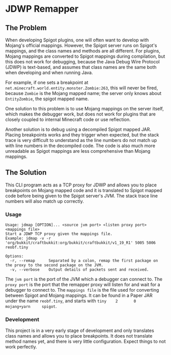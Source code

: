 # JDWP Remapper

## The Problem

When developing Spigot plugins, one will often want to develop with Mojang's official mappings. However, the Spigot server runs on Spigot's mappings, and the class names and methods are all different. For plugins, Mojang mappings are converted to Spigot mappings during compilation, but this does not work for debugging, because the Java Debug Wire Protocol (JDWP) is text-based, and assumes that class names are the same both when developing and when running Java.

For example, if one sets a breakpoint at `net.minecraft.world.entity.monster.Zombie:263`, this will never be fired, because `Zombie` is the Mojang mapped name; the server only knows about `EntityZombie`, the spigot mapped name.

One solution to this problem is to use Mojang mappings on the server itself, which makes the debugger work, but does not work for plugins that are closely coupled to internal Minecraft code or use reflection.

Another solution is to debug using a decompiled Spigot mapped JAR. Placing breakpoints works and they trigger when expected, but the stack trace is very difficult to understand as the line numbers do not match up with line numbers in the decompiled code. The code is also much more unreadable as Spigot mappings are less comprehensive than Mojang mappings.

## The Solution

This CLI program acts as a TCP proxy for JDWP and allows you to place breakpoints on Mojang mapped code and it is translated to Spigot mapped code before being given to the Spigot server's JVM. The stack trace line numbers will also match up correctly.

### Usage

```
Usage: jdmap [OPTION]... <source jvm port> <listen proxy port> <mappings file>
Start a JDWP TCP proxy given the mappings file.
Example: jdmap -v -r 'org/bukkit/craftbukkit:org/bukkit/craftbukkit/v1_19_R1' 5005 5006 reobf.tiny

Options:
  -r, --remap      Separated by a colon, remap the first package on the proxy to the second package on the JVM.
  -v, --verbose    Output details of packets sent and received.
```

The `jvm port` is the port of the JVM which a debugger can connect to. The `proxy port` is the port that the remapper proxy will listen for and wait for a debugger to connect to. The `mappings file` is the file used for converting between Spigot and Mojang mappings. It can be found in a Paper JAR under the name `reobf.tiny`, and starts with `tiny    2       0       mojang+yarn     spigot`.

### Development

This project is in a very early stage of development and only translates class names and allows you to place breakpoints. It does not translate method names yet, and there is very little configuration. Expect things to not work perfectly.
